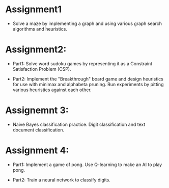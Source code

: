 # Assignment1
* Solve a maze by implementing a graph and using various graph search algorithms and heuristics.

# Assignment2: 
* Part1: Solve word sudoku games by representing it as a Constraint Satisfaction Problem (CSP).

* Part2: Implement the "Breakthrough" board game and design heuristics for use with minimax and alphabeta pruning. Run experiments by pitting various heuristics against each other.

# Assignemnt 3:
* Naive Bayes classification practice. Digit classification and text document classification.

# Assignment 4:
* Part1: Implement a game of pong. Use Q-learning to make an AI to play pong.

* Part2: Train a neural network to classify digits.